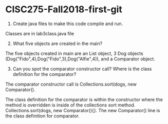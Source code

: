 # CISC275-Fall2018-first-git
1. Create java files to make this code compile and run. 

Classes are in lab3class.java file

2. What five objects are created in the main?

The five objects created in main are an List<Dog> object, 3 Dog objects (Dog("Fido",4),Dog("Fido",3),Dog("Alfie",4)), and a Comparator<Animal> object.

3. Can you spot the comparator constructor call? Where is the class definition for the comparator?

The comparator constructor call is Collections.sort(dogs, new Comparator<Animal>(). 

The class definition for the comparator is within the constructor where the method is overridden is inside of the collections sort method. Collections.sort(dogs, new Comparator<Animal>(){}. The new Comparator<Animal>() line is the class definition for comparator. 
